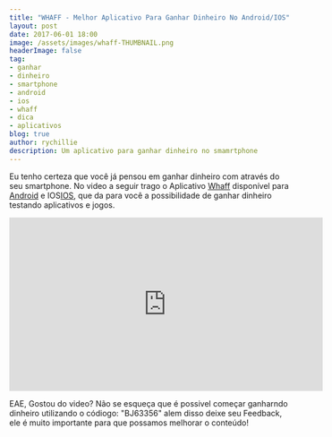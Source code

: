 ```yaml
---
title: "WHAFF - Melhor Aplicativo Para Ganhar Dinheiro No Android/IOS"
layout: post
date: 2017-06-01 18:00
image: /assets/images/whaff-THUMBNAIL.png
headerImage: false
tag:
- ganhar
- dinheiro
- smartphone
- android
- ios
- whaff
- dica
- aplicativos
blog: true
author: rychillie
description: Um aplicativo para ganhar dinheiro no smamrtphone
---
```

<script async src="//pagead2.googlesyndication.com/pagead/js/adsbygoogle.js"></script>
<!-- Final_texto_okgnow -->
<ins class="adsbygoogle"
     style="display:block"
     data-ad-client="ca-pub-7837358846130941"
     data-ad-slot="9265933715"
     data-ad-format="auto"></ins>
<script>
(adsbygoogle = window.adsbygoogle || []).push({});
</script>

<p>Eu tenho certeza que você já pensou em ganhar dinheiro com através do seu smartphone. No video a seguir trago o Aplicativo <a href="http://whaff.com/">Whaff</a> disponível para <a href="https://goo.gl/8uoGC2">Android</a> e IOS<a href="https://goo.gl/fUxKrp">IOS</a>, que da para você a possibilidade de ganhar dinheiro testando aplicativos e jogos.</p>

<iframe width="560" height="310" src="https://www.youtube.com/embed/yvLBT3jzO9I" frameborder="0" allowfullscreen></iframe>

<p>EAE, Gostou do video? Não se esqueça que é possivel começar ganharndo dinheiro utilizando o códiogo: "BJ63356" alem disso deixe seu Feedback, ele é muito importante para que possamos melhorar o conteúdo!</p>
